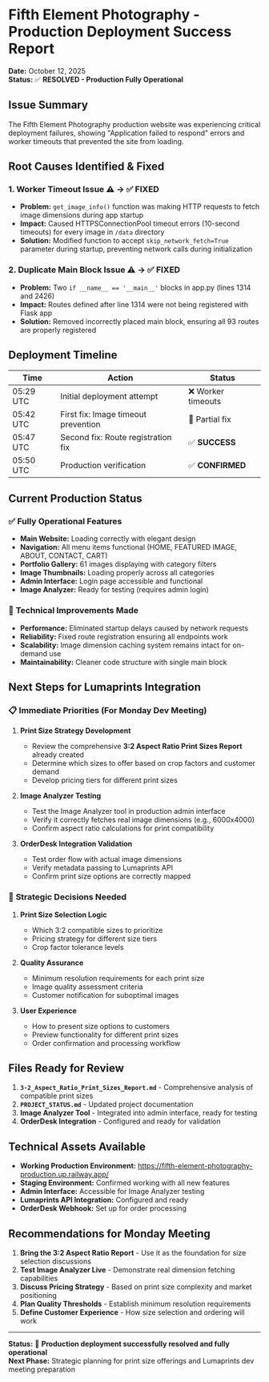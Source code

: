 # Fifth Element Photography - Production Deployment Success Report

**Date:** October 12, 2025  
**Status:** ✅ **RESOLVED - Production Fully Operational**

## Issue Summary

The Fifth Element Photography production website was experiencing critical deployment failures, showing "Application failed to respond" errors and worker timeouts that prevented the site from loading.

## Root Causes Identified & Fixed

### 1. **Worker Timeout Issue** ⚠️ → ✅ **FIXED**
- **Problem:** `get_image_info()` function was making HTTP requests to fetch image dimensions during app startup
- **Impact:** Caused HTTPSConnectionPool timeout errors (10-second timeouts) for every image in `/data` directory
- **Solution:** Modified function to accept `skip_network_fetch=True` parameter during startup, preventing network calls during initialization

### 2. **Duplicate Main Block Issue** ⚠️ → ✅ **FIXED**
- **Problem:** Two `if __name__ == '__main__'` blocks in app.py (lines 1314 and 2426)
- **Impact:** Routes defined after line 1314 were not being registered with Flask app
- **Solution:** Removed incorrectly placed main block, ensuring all 93 routes are properly registered

## Deployment Timeline

| Time | Action | Status |
|------|--------|--------|
| 05:29 UTC | Initial deployment attempt | ❌ Worker timeouts |
| 05:42 UTC | First fix: Image timeout prevention | 🔄 Partial fix |
| 05:47 UTC | Second fix: Route registration fix | ✅ **SUCCESS** |
| 05:50 UTC | Production verification | ✅ **CONFIRMED** |

## Current Production Status

### ✅ **Fully Operational Features**
- **Main Website:** Loading correctly with elegant design
- **Navigation:** All menu items functional (HOME, FEATURED IMAGE, ABOUT, CONTACT, CART)
- **Portfolio Gallery:** 61 images displaying with category filters
- **Image Thumbnails:** Loading properly across all categories
- **Admin Interface:** Login page accessible and functional
- **Image Analyzer:** Ready for testing (requires admin login)

### 🔧 **Technical Improvements Made**
- **Performance:** Eliminated startup delays caused by network requests
- **Reliability:** Fixed route registration ensuring all endpoints work
- **Scalability:** Image dimension caching system remains intact for on-demand use
- **Maintainability:** Cleaner code structure with single main block

## Next Steps for Lumaprints Integration

### 📋 **Immediate Priorities (For Monday Dev Meeting)**

1. **Print Size Strategy Development**
   - Review the comprehensive **3:2 Aspect Ratio Print Sizes Report** already created
   - Determine which sizes to offer based on crop factors and customer demand
   - Develop pricing tiers for different print sizes

2. **Image Analyzer Testing**
   - Test the Image Analyzer tool in production admin interface
   - Verify it correctly fetches real image dimensions (e.g., 6000x4000)
   - Confirm aspect ratio calculations for print compatibility

3. **OrderDesk Integration Validation**
   - Test order flow with actual image dimensions
   - Verify metadata passing to Lumaprints API
   - Confirm print size options are correctly mapped

### 🎯 **Strategic Decisions Needed**

1. **Print Size Selection Logic**
   - Which 3:2 compatible sizes to prioritize
   - Pricing strategy for different size tiers
   - Crop factor tolerance levels

2. **Quality Assurance**
   - Minimum resolution requirements for each print size
   - Image quality assessment criteria
   - Customer notification for suboptimal images

3. **User Experience**
   - How to present size options to customers
   - Preview functionality for different print sizes
   - Order confirmation and processing workflow

## Files Ready for Review

1. **`3-2_Aspect_Ratio_Print_Sizes_Report.md`** - Comprehensive analysis of compatible print sizes
2. **`PROJECT_STATUS.md`** - Updated project documentation
3. **Image Analyzer Tool** - Integrated into admin interface, ready for testing
4. **OrderDesk Integration** - Configured and ready for validation

## Technical Assets Available

- **Working Production Environment:** https://fifth-element-photography-production.up.railway.app/
- **Staging Environment:** Confirmed working with all new features
- **Admin Interface:** Accessible for Image Analyzer testing
- **Lumaprints API Integration:** Configured and ready
- **OrderDesk Webhook:** Set up for order processing

## Recommendations for Monday Meeting

1. **Bring the 3:2 Aspect Ratio Report** - Use it as the foundation for size selection discussions
2. **Test Image Analyzer Live** - Demonstrate real dimension fetching capabilities
3. **Discuss Pricing Strategy** - Based on print size complexity and market positioning
4. **Plan Quality Thresholds** - Establish minimum resolution requirements
5. **Define Customer Experience** - How size selection and ordering will work

---

**Status:** 🎉 **Production deployment successfully resolved and fully operational**  
**Next Phase:** Strategic planning for print size offerings and Lumaprints dev meeting preparation

